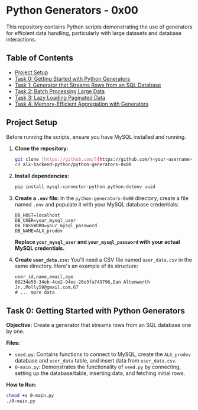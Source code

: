 # Python Generators - 0x00

This repository contains Python scripts demonstrating the use of generators for efficient data handling, particularly with large datasets and database interactions.

## Table of Contents

- [Project Setup](#project-setup)
- [Task 0: Getting Started with Python Generators](#task-0-getting-started-with-python-generators)
- [Task 1: Generator that Streams Rows from an SQL Database](#task-1-generator-that-streams-rows-from-an-sql-database)
- [Task 2: Batch Processing Large Data](#task-2-batch-processing-large-data)
- [Task 3: Lazy Loading Paginated Data](#task-3-lazy-loading-paginated-data)
- [Task 4: Memory-Efficient Aggregation with Generators](#task-4-memory-efficient-aggregation-with-generators)

## Project Setup

Before running the scripts, ensure you have MySQL installed and running.

1.  **Clone the repository:**
    ```bash
    git clone [https://github.com/](https://github.com/)<your-username>/alx-backend-python.git
    cd alx-backend-python/python-generators-0x00
    ```

2.  **Install dependencies:**
    ```bash
    pip install mysql-connector-python python-dotenv uuid
    ```

3.  **Create a `.env` file:**
    In the `python-generators-0x00` directory, create a file named `.env` and populate it with your MySQL database credentials:

    ```
    DB_HOST=localhost
    DB_USER=your_mysql_user
    DB_PASSWORD=your_mysql_password
    DB_NAME=ALX_prodev
    ```
    **Replace `your_mysql_user` and `your_mysql_password` with your actual MySQL credentials.**

4.  **Create `user_data.csv`:**
    You'll need a CSV file named `user_data.csv` in the same directory. Here's an example of its structure:

    ```csv
    user_id,name,email,age
    00234e50-34eb-4ce2-94ec-26e3fa749796,Dan Altenwerth Jr.,Molly59@gmail.com,67
    # ... more data
    ```

## Task 0: Getting Started with Python Generators

**Objective:** Create a generator that streams rows from an SQL database one by one.

**Files:**
- `seed.py`: Contains functions to connect to MySQL, create the `ALX_prodev` database and `user_data` table, and insert data from `user_data.csv`.
- `0-main.py`: Demonstrates the functionality of `seed.py` by connecting, setting up the database/table, inserting data, and fetching initial rows.

**How to Run:**
```bash
chmod +x 0-main.py
./0-main.py
